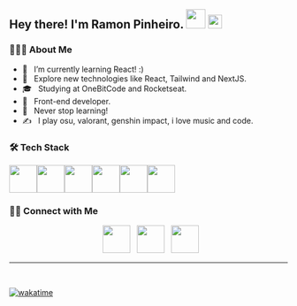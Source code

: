 <h2> Hey there! I'm Ramon Pinheiro. <img src="https://emojipedia-us.s3.amazonaws.com/source/microsoft-teams/337/waving-hand_1f44b.png" width="35"> <img src="https://github.com/souvikguria98/souvikguria98/blob/master/Hi.gif" width="25"></h2>

<h3> 👨🏻‍💻 About Me </h3>

- 🔭 &nbsp; I’m currently learning React! :)
- 🤔 &nbsp; Explore new technologies like React, Tailwind and NextJS.
- 🎓 &nbsp; Studying at OneBitCode and Rocketseat.
- 💼 &nbsp; Front-end developer.
- 🌱 &nbsp; Never stop learning!
- ✍️ &nbsp; I play osu, valorant, genshin impact, i love music and code. 

<h3>🛠 Tech Stack</h3>

<div style="display: flex" align="center">
   <img src="https://cdn-icons-png.flaticon.com/512/174/174854.png" height=50> <img src="https://cdn-icons-png.flaticon.com/512/5968/5968292.png" height=50> <img src="https://cdn-icons-png.flaticon.com/512/732/732190.png" height=50> <img src="https://cdn-icons-png.flaticon.com/512/5968/5968358.png" height=50> <img src="https://cdn-icons-png.flaticon.com/512/5968/5968672.png" height=50> <img src="https://imgs.search.brave.com/Q7vsndj7akXd7BbNA0eEaiCkAbaDyLYJTzq7cNKT3go/rs:fit:1200:1200:1/g:ce/aHR0cDovL2xvZ29z/LWRvd25sb2FkLmNv/bS93cC1jb250ZW50/L3VwbG9hZHMvMjAx/Ni8wOS9SZWFjdF9s/b2dvX2xvZ290eXBl/X2VtYmxlbS5wbmc" width="50">
</div>

<h3> 🤝🏻 Connect with Me </h3>

<p align="center">
&nbsp; <a href="https://twitter.com/hiroowsz" target="_blank" rel="noopener noreferrer"><img src="https://img.icons8.com/plasticine/100/000000/twitter.png" width="50" /></a>  
&nbsp; <a href="https://www.instagram.com/ramonpxz/" target="_blank" rel="noopener noreferrer"><img src="https://img.icons8.com/plasticine/100/000000/instagram-new.png" width="50" /></a>  
&nbsp; <a href="mailto:ramontrov@gmail.com" target="_blank" rel="noopener noreferrer"><img src="https://img.icons8.com/plasticine/100/000000/gmail.png"  width="50" /></a>
</p>

<hr>

<br>

[![wakatime](https://wakatime.com/badge/user/f6436c03-17bb-4f7c-8ce9-9a8d59dc4c06.svg)](https://wakatime.com/@f6436c03-17bb-4f7c-8ce9-9a8d59dc4c06)
